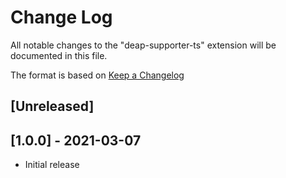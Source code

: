 # Change Log

All notable changes to the "deap-supporter-ts" extension will be documented in this file.

The format is based on [Keep a Changelog](http://keepachangelog.com/)

## [Unreleased]

## [1.0.0] - 2021-03-07

- Initial release
